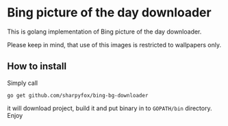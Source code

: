 # Bing picture of the day downloader

This is golang implementation of Bing picture of the day downloader.

Please keep in mind, that use of this images is restricted to wallpapers only.

## How to install

Simply call
```
go get github.com/sharpyfox/bing-bg-downloader
```

it will download project, build it and put binary in to `GOPATH/bin` directory. Enjoy
